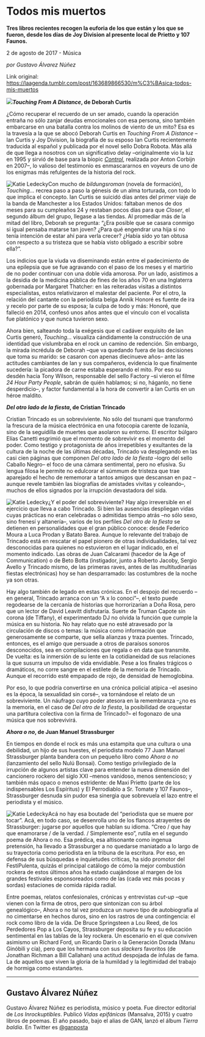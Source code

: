 # Todos mis muertos

**Tres libros recientes recogen la euforia de los que están y los que se fueron, desde los días de Joy Division al presente local de Prietto y 107 Faunos.**

2 de agosto de 2017 - Música

_por Gustavo Álvarez Núñez_

Link original: https://laagenda.tumblr.com/post/163689866530/m%C3%BAsica-todos-mis-muertos

![](https://64.media.tumblr.com/65df31ff47cf8d8f82979bb755cb198f/tumblr_inline_pk0l5mFgyb1t6q87u_500.jpg)***Touching From A Distance*, de Deborah Curtis**

¿Cómo recuperar el recuerdo de un ser amado, cuando la operación entraña no sólo zanjar deudas emocionales con esa persona, sino también embarcarse en una batalla contra los molinos de viento de un mito? Esa es la travesía a la que se abocó Deborah Curtis en *Touching From A Distance* – Ian Curtis y Joy Division, la biografía de su esposo Ian Curtis recientemente traducida al español y publicada por el novel sello Dobra Robota. Más allá de que llega a nosotros con un significativo delay –originalmente vio la luz en 1995 y sirvió de base para la biopic [*Control*](https://www.youtube.com/watch?v=xUz6y6ANIgE), realizada por Anton Corbijn en 2007–, lo valioso del testimonio es enmascararnos en voyeurs de uno de los enigmas más refulgentes de la historia del rock. 

![Katie Ledecky](https://64.media.tumblr.com/56c5b2e456c38942a9d9338b7ae7d68f/tumblr_inline_pk0l5mCv5v1t6q87u_400.jpg)Con mucho de *bildungsroman* (novela de formación), *Touching…* recrea paso a paso la génesis de un alma torturada, con todo lo que implica el concepto. Ian Curtis se suicidó días antes del primer viaje de la banda de Manchester a los Estados Unidos: faltaban menos de dos meses para su cumpleaños 24 y restaban pocos días para que *Closer*, el segundo álbum del grupo, llegase a las tiendas. Al promediar más de la mitad del libro, Deborah se pregunta: “¿Era posible que se casara conmigo si igual pensaba matarse tan joven? ¿Para qué engendrar una hija si no tenía intención de estar ahí para verla crecer? ¿Había sido yo tan obtusa con respecto a su tristeza que se había visto obligado a escribir sobre ella?”. 

Los indicios que la viuda va diseminando están entre el padecimiento de una epilepsia que se fue agravando con el paso de los meses y el martirio de no poder continuar con una doble vida amorosa. Por un lado, asistimos a la desidia de la medicina pública de fines de los años 70 en una Inglaterra gobernada por Margaret Thatcher: en las reiteradas visitas a distintos especialistas, estos relativizaron el malestar del paciente. Por el otro, la relación del cantante con la periodista belga Annik Honoré es fuente de ira y recelo por parte de su esposa; la culpa de todo y más: Honoré, que falleció en 2014, confesó unos años antes que el vínculo con el vocalista fue platónico y que nunca tuvieron sexo. 

Ahora bien, salteando toda la exégesis que el cadáver exquisito de Ian Curtis generó, *Touching…* visualiza cándidamente la construcción de una identidad que vislumbraba en el rock un camino de redención. Sin embargo, la mirada incrédula de Deborah –que va quedando fuera de las decisiones que toma su marido: se casaron con apenas diecinueve años– ante las actitudes cambiantes de Ian y sus compañeros, evidencia lo que finalmente sucedería: la picadora de carne estaba esperando el mito. Por eso su desdén hacia Tony Wilson, responsable del sello Factory –si vieron el filme *24 Hour Party People*, sabrán de quién hablamos; si no, háganlo, no tiene desperdicio–, y factor fundamental a la hora de convertir a Ian Curtis en un héroe maldito. 

  
***Del otro lado de la fiesta*, de Cristian Trincado**

Cristian Trincado es un sobreviviente. No sólo del tsunami que transformó la frescura de la música electrónica en una fotocopia carente de lozanía, sino de la seguidilla de muertes que asolaron su entorno. El escritor búlgaro Elías Canetti esgrimió que el momento de sobrevivir es el momento del poder. Como testigo y protagonista de años irrepetibles y exultantes de la cultura de la noche de las últimas décadas, Trincado va desplegando en las casi cien páginas que componen *Del otro lado de la fiesta* –logro del sello Caballo Negro– el foco de una cámara sentimental, pero no efusiva. Su lengua filosa le permite no edulcorar el súmmum de tristeza que trae aparejado el hecho de rememorar a tantos amigos que descansan en paz –aunque revele también las biografías de amistades vivitas y coleando–, muchos de ellos signados por la irrupción devastadora del sida. 

![Katie Ledecky](https://64.media.tumblr.com/152547981b86bc8ce8a3d4335094a64b/tumblr_inline_pk0l5nq2SK1t6q87u_400.jpg)¿Y el poder del sobreviviente? Hay algo irreversible en el ejercicio que lleva a cabo Trincado. Si bien las ausencias despliegan vidas cuyas prácticas no eran celebradas o admitidas tiempo atrás –no sólo sexo, sino frenesí y altanería–, varios de los perfiles *Del otro de la fiesta* se detienen en personalidades que el gran público conoce: desde Federico Moura a Luca Prodan y Batato Barea. Aunque lo relevante del trabajo de Trincado está en rescatar el papel pionero de otras individualidades, tal vez desconocidas para quienes no estuvieron en el lugar indicado, en el momento indicado. Las obras de Juan Calcarami (hacedor de la Age of Communication) o de Beto Botta (instigador, junto a Roberto Jacoby, Sergio Avello y Trincado mismo, de las primeras raves, antes de las multitudinarias fiestas electrónicas) hoy se han desparramado: las costumbres de la noche ya son otras. 

Hay algo también de legado en estas crónicas. En el despojo del recuerdo –en general, Trincado arranca con un “A x lo conocí”–, el texto puede regodearse de la cercanía de historias que horrorizarían a Doña Rosa, pero que un lector de David Leavitt disfrutaría. Suerte de Truman Capote sin corona (de Tiffany), el experimentado DJ no olvida la función que cumple la música en su historia. No hay relato que no esté atravesado por la circulación de discos o temas: la música como información que generosamente se comparte, que sella alianzas y traza puentes. Trincado, entonces, es el amigo que persuade a otros de paraísos sonoros desconocidos, sea en compilaciones que regala o en data que transmite. De vuelta: es la inmersión de su lente en la cotidianeidad de sus relaciones la que susurra un impulso de vida envidiable. Pese a los finales trágicos o dramáticos, no corre sangre en el estilete de la memoria de Trincado. Aunque el recorrido esté empapado de rojo, de densidad de hemoglobina. 

Por eso, lo que podría convertirse en una crónica policial atípica –el asesino es la época, la sexualidad sin corsé–, va tornándose el relato de un sobreviviente. Un náufrago cuyo poder atesora en la remembranza –¿no es la memoria, en el caso de *Del otro de la fiesta*, la posibilidad de orquestar una partitura colectiva con la firma de Trincado?– el fogonazo de una música que nos sobrevivirá. 

  
***Ahora o no*, de Juan Manuel Strassburger**

En tiempos en donde el rock es más una estampita que una cultura o una debilidad, un hijo de sus huestes, el periodista modelo 77 Juan Manuel Strassburger planta bandera con un pequeño libro como *Ahora o no* (lanzamiento del sello Nulú Bonsai). Como testigo privilegiado de la irrupción de algunos artistas clave para entender la nueva dimensión del cancionero rockero del siglo XXI –menos vanidoso, menos sentencioso; y también más opaco o menos estridente: de Maxi Prietto (parte de los indispensables Los Espíritus) y El Perrodiablo a Sr. Tomate y 107 Faunos–, Strassburger desnuda sin pudor esa sinergia que sobrevuela el lazo entre el periodista y el músico. 

![Katie Ledecky](https://64.media.tumblr.com/29c4ae4258b174bee81b4b9c0110c97d/tumblr_inline_pk0l5nbzye1t6q87u_400.jpg)Acá no hay esa boutade del “periodista que se muere por tocar”. Acá, en todo caso, se desenrolla uno de los flancos atrayentes de Strassburger: jugarse por aquellos que hablan su idioma. “Creo / que hay que enamorarse / de la verdad. / Simplemente eso”, rutila en el segundo poema de Ahora o no. Esa prédica, esa altisonante como ingenua pretensión, ha llevado a Strassburger a no quedarse maniatado a lo largo de su trayectoria como periodista en la tribuna de la escritura. Por eso, en defensa de sus búsquedas e inquietudes críticas, ha sido promotor del FestiPulenta, quizás el principal catálogo de cómo la mejor combustión rockera de estos últimos años ha estado cuajándose al margen de los grandes festivales esponsoreados como de las (cada vez más pocas y sordas) estaciones de comida rápida radial. 

Entre poemas, relatos confesionales, crónicas y entrevistas *cut-up* –que vienen con la firma de otros, pero que sintonizan con su árbol genealógico–, Ahora o no tal vez produzca un nuevo tipo de autobiografía al no cimentarse en hechos duros, sino en los rastros de una contingencia: el rock como libro de la vida. De Bruce Springsteen a Lou Reed, de los Perdedores Pop a Los Cayos, Strassburger deposita su fe y su educación sentimental en las tablas de la ley rockera. Un escenario en el que conviven asimismo un Richard Ford, un Ricardo Darín o la Generación Dorada (Manu Ginóbili y cía), pero que los hermana con sus *slackers* favoritos (de Jonathan Richman a Bill Callahan) una actitud despojada de ínfulas de fama. La de aquellos que viven la gloria de la humildad y la legitimidad del trabajo de hormiga como estandartes. 

  




---

 Gustavo Álvarez Núñez
----------------------

 Gustavo Álvarez Núñez es periodista, músico y poeta. Fue director editorial de *Los Inrockuptibles*. Publicó *Vidas epifánicas* (Mansalva, 2015) y cuatro libros de poemas. El año pasado, bajo el alias de GAN, lanzó el álbum *Tierra baldía*. En Twitter es [@ganposta](https://twitter.com/ganposta?lang=es) 

